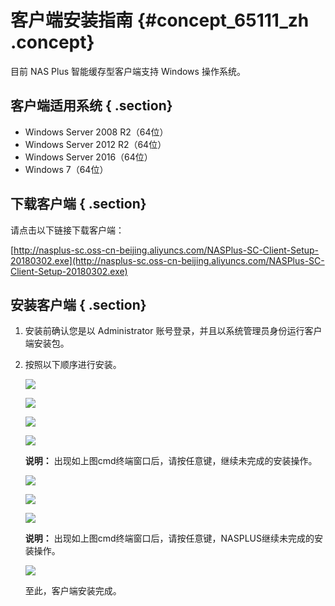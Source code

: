 # 客户端安装指南 {#concept_65111_zh .concept}

目前 NAS Plus 智能缓存型客户端支持 Windows 操作系统。

## 客户端适用系统 { .section}

-   Windows Server 2008 R2（64位）
-   Windows Server 2012 R2（64位）
-   Windows Server 2016（64位）
-   Windows 7（64位）

## 下载客户端 { .section}

请点击以下链接下载客户端：

[http://nasplus-sc.oss-cn-beijing.aliyuncs.com/NASPlus-SC-Client-Setup-20180302.exe](http://nasplus-sc.oss-cn-beijing.aliyuncs.com/NASPlus-SC-Client-Setup-20180302.exe)

## 安装客户端 { .section}

1.  安装前确认您是以 Administrator 账号登录，并且以系统管理员身份运行客户端安装包。
2.  按照以下顺序进行安装。

    ![](http://static-aliyun-doc.oss-cn-hangzhou.aliyuncs.com/assets/img/18703/153821395413223_zh-CN.png)

    ![](http://static-aliyun-doc.oss-cn-hangzhou.aliyuncs.com/assets/img/18703/153821395413224_zh-CN.png)

    ![](http://static-aliyun-doc.oss-cn-hangzhou.aliyuncs.com/assets/img/18703/153821395413225_zh-CN.png)

    ![](http://static-aliyun-doc.oss-cn-hangzhou.aliyuncs.com/assets/img/18703/153821395413227_zh-CN.png)

    **说明：** 出现如上图cmd终端窗口后，请按任意键，继续未完成的安装操作。

    ![](http://static-aliyun-doc.oss-cn-hangzhou.aliyuncs.com/assets/img/18703/153821395413228_zh-CN.png)

    ![](http://static-aliyun-doc.oss-cn-hangzhou.aliyuncs.com/assets/img/18703/153821395413230_zh-CN.png)

    ![](http://static-aliyun-doc.oss-cn-hangzhou.aliyuncs.com/assets/img/18703/153821395413232_zh-CN.png)

    **说明：** 出现如上图cmd终端窗口后，请按任意键，NASPLUS继续未完成的安装操作。

    ![](http://static-aliyun-doc.oss-cn-hangzhou.aliyuncs.com/assets/img/18703/153821395513233_zh-CN.png)

    至此，客户端安装完成。


